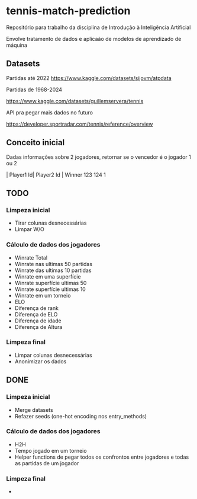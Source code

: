 # tennis-match-prediction

Repositório para trabalho da disciplina de Introdução à Inteligência Artificial

Envolve tratamento de dados e aplicaão de modelos de aprendizado de máquina

## Datasets

Partidas até 2022
https://www.kaggle.com/datasets/sijovm/atpdata

Partidas de 1968-2024

https://www.kaggle.com/datasets/guillemservera/tennis

API pra pegar mais dados no futuro

https://developer.sportradar.com/tennis/reference/overview

## Conceito inicial

Dadas informações sobre 2 jogadores, retornar se o vencedor é o jogador 1 ou 2

| Player1 Id| Player2 Id | Winner
    123             124         1

## TODO
### Limpeza inicial
- Tirar colunas desnecessárias
- Limpar W/O

### Cálculo de dados dos jogadores
- Winrate Total
- Winrate nas ultimas 50 partidas
- Winrate das ultimas 10 partidas
- Winrate em uma superfície
- Winrate superfície ultimas 50
- Winrate superfície ultimas 10
- Winrate em um torneio
- ELO
- Diferença de rank
- Diferença de ELO
- Diferença de idade
- Diferença de Altura


### Limpeza final
- Limpar colunas desnecessárias
- Anonimizar os dados

## DONE
### Limpeza inicial
- Merge datasets
- Refazer seeds (one-hot encoding nos entry_methods)

### Cálculo de dados dos jogadores
- H2H
- Tempo jogado em um torneio
- Helper functions de pegar todos os confrontos entre jogadores e todas as partidas de um jogador

### Limpeza final
- 